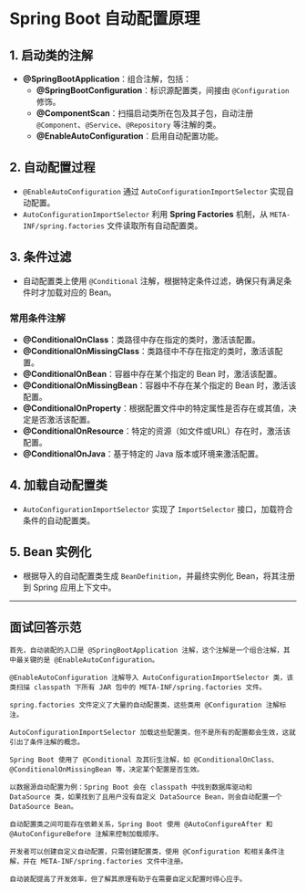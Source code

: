 # Spring Boot 自动配置原理

## 1. 启动类的注解
- **@SpringBootApplication**：组合注解，包括：
   - **@SpringBootConfiguration**：标识源配置类，间接由 `@Configuration` 修饰。
   - **@ComponentScan**：扫描启动类所在包及其子包，自动注册 `@Component`、`@Service`、`@Repository` 等注解的类。
   - **@EnableAutoConfiguration**：启用自动配置功能。

## 2. 自动配置过程
- `@EnableAutoConfiguration` 通过 `AutoConfigurationImportSelector` 实现自动配置。
- `AutoConfigurationImportSelector` 利用 **Spring Factories** 机制，从 `META-INF/spring.factories` 文件读取所有自动配置类。

## 3. 条件过滤
- 自动配置类上使用 `@Conditional` 注解，根据特定条件过滤，确保只有满足条件时才加载对应的 Bean。

### 常用条件注解
- **@ConditionalOnClass**：类路径中存在指定的类时，激活该配置。
- **@ConditionalOnMissingClass**：类路径中不存在指定的类时，激活该配置。
- **@ConditionalOnBean**：容器中存在某个指定的 Bean 时，激活该配置。
- **@ConditionalOnMissingBean**：容器中不存在某个指定的 Bean 时，激活该配置。
- **@ConditionalOnProperty**：根据配置文件中的特定属性是否存在或其值，决定是否激活该配置。
- **@ConditionalOnResource**：特定的资源（如文件或URL）存在时，激活该配置。
- **@ConditionalOnJava**：基于特定的 Java 版本或环境来激活配置。

## 4. 加载自动配置类
- `AutoConfigurationImportSelector` 实现了 `ImportSelector` 接口，加载符合条件的自动配置类。

## 5. Bean 实例化
- 根据导入的自动配置类生成 `BeanDefinition`，并最终实例化 Bean，将其注册到 Spring 应用上下文中。

---

## 面试回答示范

```
首先，自动装配的入口是 @SpringBootApplication 注解，这个注解是一个组合注解，其中最关键的是 @EnableAutoConfiguration。

@EnableAutoConfiguration 注解导入 AutoConfigurationImportSelector 类，该类扫描 classpath 下所有 JAR 包中的 META-INF/spring.factories 文件。

spring.factories 文件定义了大量的自动配置类，这些类用 @Configuration 注解标注。

AutoConfigurationImportSelector 加载这些配置类，但不是所有的配置都会生效，这就引出了条件注解的概念。

Spring Boot 使用了 @Conditional 及其衍生注解，如 @ConditionalOnClass、@ConditionalOnMissingBean 等，决定某个配置是否生效。

以数据源自动配置为例：Spring Boot 会在 classpath 中找到数据库驱动和 DataSource 类，如果找到了且用户没有自定义 DataSource Bean，则会自动配置一个 DataSource Bean。

自动配置类之间可能存在依赖关系，Spring Boot 使用 @AutoConfigureAfter 和 @AutoConfigureBefore 注解来控制加载顺序。

开发者可以创建自定义自动配置，只需创建配置类，使用 @Configuration 和相关条件注解，并在 META-INF/spring.factories 文件中注册。

自动装配提高了开发效率，但了解其原理有助于在需要自定义配置时得心应手。
```